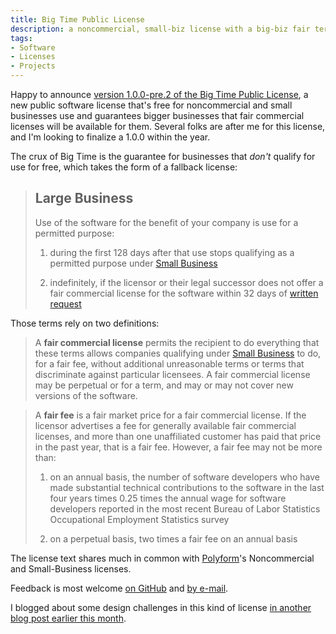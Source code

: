 ```yaml
---
title: Big Time Public License
description: a noncommercial, small-biz license with a big-biz fair terms guarantee
tags:
- Software
- Licenses
- Projects
---
```


Happy to announce [version 1.0.0-pre.2 of the Big Time Public License](https://bigtimelicense.com/versions/1.0.0-pre.2), a new public software license that's free for noncommercial and small businesses use and guarantees bigger businesses that fair commercial licenses will be available for them.  Several folks are after me for this license, and I'm looking to finalize a 1.0.0 within the year.

The crux of Big Time is the guarantee for businesses that _don't_ qualify for use for free, which takes the form of a fallback license:

> ## Large Business
>
> Use of the software for the benefit of your company is use for a permitted purpose:
>
> 1.  during the first 128 days after that use stops qualifying as a permitted purpose under [Small Business](#small-business)
>
> 2.  indefinitely, if the licensor or their legal successor does not offer a fair commercial license for the software within 32 days of [written request](#how-to-request)

Those terms rely on two definitions:

> A **fair commercial license** permits the recipient to do everything that these terms allows companies qualifying under [Small Business](#small-business) to do, for a fair fee, without additional unreasonable terms or terms that discriminate against particular licensees.  A fair commercial license may be perpetual or for a term, and may or may not cover new versions of the software.

> A **fair fee** is a fair market price for a fair commercial license.  If the licensor advertises a fee for generally available fair commercial licenses, and more than one unaffiliated customer has paid that price in the past year, that is a fair fee.  However, a fair fee may not be more than:
>
> 1.  on an annual basis, the number of software developers who have made substantial technical contributions to the software in the last four years times 0.25 times the annual wage for software developers reported in the most recent Bureau of Labor Statistics Occupational Employment Statistics survey
>
> 2.  on a perpetual basis, two times a fair fee on an annual basis

The license text shares much in common with [Polyform](https://polyformproject.org)'s Noncommercial and Small-Business licenses.

Feedback is most welcome [on GitHub](https://github.com/berneout/big-time-public-license) and [by e-mail](mailto@kyle@kemitchell.com).

I blogged about some design challenges in this kind of license [in another blog post earlier this month](http://localhost:4000/2019/12/02/Correct-Intuitive-Fairness.html).

